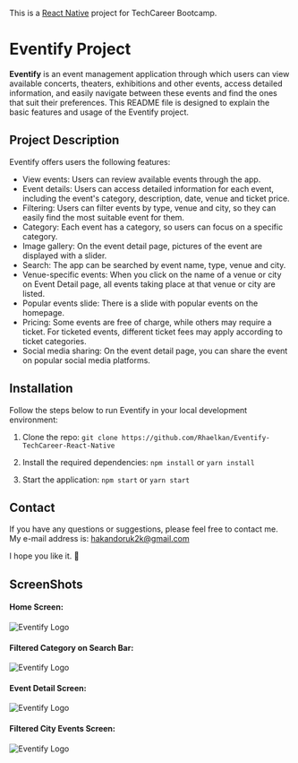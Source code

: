 This is a [React Native](https://reactnative.dev/) project for TechCareer Bootcamp.

# Eventify Project

**Eventify** is an event management application through which users can view available concerts, theaters, exhibitions and other events, access detailed information, and easily navigate between these events and find the ones that suit their preferences. This README file is designed to explain the basic features and usage of the Eventify project.

## Project Description

Eventify offers users the following features:

- View events: Users can review available events through the app.
- Event details: Users can access detailed information for each event, including the event's category, description, date, venue and ticket price.
- Filtering: Users can filter events by type, venue and city, so they can easily find the most suitable event for them.
- Category: Each event has a category, so users can focus on a specific category.
- Image gallery: On the event detail page, pictures of the event are displayed with a slider.
- Search: The app can be searched by event name, type, venue and city.
- Venue-specific events: When you click on the name of a venue or city on Event Detail page, all events taking place at that venue or city are listed.
- Popular events slide: There is a slide with popular events on the homepage.
- Pricing: Some events are free of charge, while others may require a ticket. For ticketed events, different ticket fees may apply according to ticket categories.
- Social media sharing: On the event detail page, you can share the event on popular social media platforms.


## Installation

Follow the steps below to run Eventify in your local development environment:

1. Clone the repo: `git clone https://github.com/Rhaelkan/Eventify-TechCareer-React-Native`

2. Install the required dependencies: `npm install` or `yarn install`

3. Start the application: `npm start` or `yarn start`

## Contact

If you have any questions or suggestions, please feel free to contact me. My e-mail address is: hakandoruk2k@gmail.com

I hope you like it. 🎉


## ScreenShots

#### Home Screen:
![Eventify Logo](assets/images/ss1.png)


#### Filtered Category on Search Bar:
![Eventify Logo](assets/images/ss2.png)


#### Event Detail Screen:
![Eventify Logo](assets/images/ss3.png)


#### Filtered City Events Screen:
![Eventify Logo](assets/images/ss4.png)